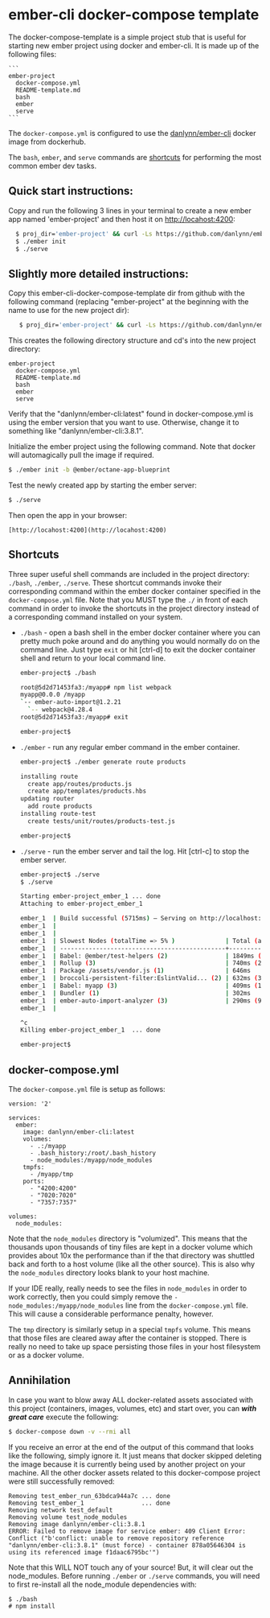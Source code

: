 # ember-cli docker-compose template

The docker-compose-template is a simple project stub that is useful for starting new ember project using docker and ember-cli.  It is made up of the following files:

    ```
    ember-project
      docker-compose.yml
      README-template.md
      bash
      ember
      serve
    ```

The `docker-compose.yml` is configured to use the [danlynn/ember-cli](https://cloud.docker.com/u/danlynn/repository/docker/danlynn/ember-cli) docker image from dockerhub.

The `bash`, `ember`, and `serve` commands are [shortcuts](#shortcuts) for performing the most common ember dev tasks.


## Quick start instructions:

  Copy and run the following 3 lines in your terminal to create a new ember app named 'ember-project' and then host it on [http://locahost:4200](http://locahost:4200):
  
  ```bash
    $ proj_dir='ember-project' && curl -Ls https://github.com/danlynn/ember-cli-docker-compose-template/archive/master.zip > "$proj_dir.zip" && unzip -qq -j "$proj_dir.zip" -d "$proj_dir" && rm "$proj_dir.zip" && cd "$proj_dir" && mv README.md README-template.md && ls -l
    $ ./ember init
    $ ./serve
  ```

## Slightly more detailed instructions:

  Copy this ember-cli-docker-compose-template dir from github with the following command (replacing "ember-project" at the beginning with the name to use for the new project dir):

  ```bash
     $ proj_dir='ember-project' && curl -Ls https://github.com/danlynn/ember-cli-docker-compose-template/archive/master.zip > "$proj_dir.zip" && unzip -qq -j "$proj_dir.zip" -d "$proj_dir" && rm "$proj_dir.zip" && cd "$proj_dir" && ls -l
  ```

  This creates the following directory structure and cd's into the new project directory:

  ```
  ember-project
    docker-compose.yml
    README-template.md
    bash
    ember
    serve
  ```

  Verify that the "danlynn/ember-cli:latest" found in docker-compose.yml is using the ember version that you want to use.  Otherwise, change it to something like "danlynn/ember-cli:3.8.1".

  Initialize the ember project using the following command. Note that docker will automagically pull the image if required.

  ```bash
  $ ./ember init -b @ember/octane-app-blueprint
  ```

  Test the newly created app by starting the ember server:

  ```bash
  $ ./serve
  ```

  Then open the app in your browser:

    [http://locahost:4200](http://locahost:4200)


## Shortcuts

Three super useful shell commands are included in the project directory: `./bash`, `./ember`, `./serve`.  These shortcut commands invoke their corresponding command within the ember docker container specified in the `docker-compose.yml` file.  Note that you MUST type the `./` in front of each command in order to invoke the shortcuts in the project directory instead of a corresponding command installed on your system.

+ `./bash` - open a bash shell in the ember docker container where you can pretty much poke around and do anything you would normally do on the command line.  Just type `exit` or hit [ctrl-d] to exit the docker container shell and return to your local command line.

  ```bash
  ember-project$ ./bash

  root@5d2d71453fa3:/myapp# npm list webpack
  myapp@0.0.0 /myapp
  `-- ember-auto-import@1.2.21
    `-- webpack@4.28.4 
  root@5d2d71453fa3:/myapp# exit

  ember-project$ 
  ```

+ `./ember` - run any regular ember command in the ember container.

  ```bash
  ember-project$ ./ember generate route products
  
  installing route
    create app/routes/products.js
    create app/templates/products.hbs
  updating router
    add route products
  installing route-test
    create tests/unit/routes/products-test.js
  
  ember-project$
  ```
  
+ `./serve` - run the ember server and tail the log.  Hit [ctrl-c] to stop the ember server.

  ```bash
  ember-project$ ./serve
  $ ./serve 

  Starting ember-project_ember_1 ... done
  Attaching to ember-project_ember_1

  ember_1  | Build successful (5715ms) – Serving on http://localhost:4200/
  ember_1  | 
  ember_1  | 
  ember_1  | Slowest Nodes (totalTime => 5% )              | Total (avg)         
  ember_1  | ----------------------------------------------+---------------------
  ember_1  | Babel: @ember/test-helpers (2)                | 1849ms (924 ms)     
  ember_1  | Rollup (3)                                    | 740ms (246 ms)      
  ember_1  | Package /assets/vendor.js (1)                 | 646ms               
  ember_1  | broccoli-persistent-filter:EslintValid... (2) | 632ms (316 ms)      
  ember_1  | Babel: myapp (3)                              | 409ms (136 ms)      
  ember_1  | Bundler (1)                                   | 302ms               
  ember_1  | ember-auto-import-analyzer (3)                | 290ms (96 ms)       
  ember_1  | 
  
  ^c
  Killing ember-project_ember_1  ... done
  
  ember-project$
  ```


## docker-compose.yml

The `docker-compose.yml` file is setup as follows:

```
version: '2'

services:
  ember:
    image: danlynn/ember-cli:latest
    volumes:
      - .:/myapp
      - .bash_history:/root/.bash_history
      - node_modules:/myapp/node_modules
    tmpfs:
      - /myapp/tmp
    ports:
      - "4200:4200"
      - "7020:7020"
      - "7357:7357"

volumes:
  node_modules:
```

Note that the `node_modules` directory is "volumized".  This means that the thousands upon thousands of tiny files are kept in a docker volume which provides about 10x the performance than if the that directory was shuttled back and forth to a host volume (like all the other source).  This is also why the `node_modules` directory looks blank to your host machine.

If your IDE really, really needs to see the files in `node_modules` in order to work correctly, then you could simply remove the `- node_modules:/myapp/node_modules` line from the `docker-compose.yml` file.  This will cause a considerable performance penalty, however.

The `tmp` directory is similarly setup in a special `tmpfs` volume.  This means that those files are cleared away after the container is stopped.  There is really no need to take up space persisting those files in your host filesystem or as a docker volume.


## Annihilation

In case you want to blow away ALL docker-related assets associated with this project (containers, images, volumes, etc) and start over, you can ***with great care*** execute the following:

```bash
$ docker-compose down -v --rmi all
```

If you receive an error at the end of the output of this command that looks like the following, simply ignore it.  It just means that docker skipped deleting the image because it is currently being used by another project on your machine.  All the other docker assets related to this docker-compose project were still successfully removed:

```
Removing test_ember_run_63bdca944a7c ... done
Removing test_ember_1                ... done
Removing network test_default
Removing volume test_node_modules
Removing image danlynn/ember-cli:3.8.1
ERROR: Failed to remove image for service ember: 409 Client Error: Conflict ("b'conflict: unable to remove repository reference "danlynn/ember-cli:3.8.1" (must force) - container 878a05646304 is using its referenced image f1daac6795bc'")
```

Note that this WILL NOT touch any of your source!  But, it will clear out the node_modules.  Before running `./ember` or `./serve` commands, you will need to first re-install all the node_module dependencies with:

```
$ ./bash
# npm install
```
